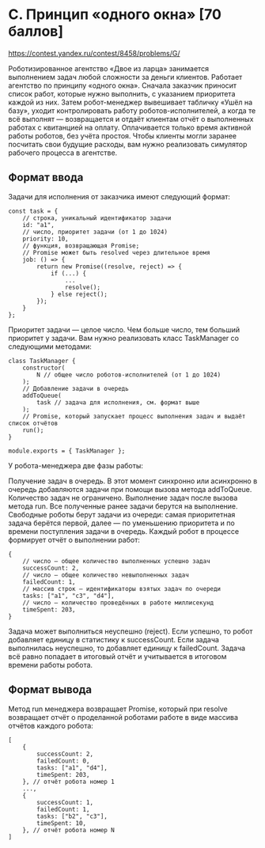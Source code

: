 # C. Принцип «одного окна» [70 баллов]

https://contest.yandex.ru/contest/8458/problems/G/

Роботизированное агентство «Двое из ларца» занимается выполнением задач любой сложности за деньги клиентов. Работает агентство по принципу «одного окна». Сначала заказчик приносит список работ, которые нужно выполнить, с указанием приоритета каждой из них. Затем робот-менеджер вывешивает табличку «Ушёл на базу», уходит контролировать работу роботов-исполнителей, а когда те всё выполнят — возвращается и отдаёт клиентам отчёт о выполненных работах с квитанцией на оплату. Оплачивается только время активной работы роботов, без учёта простоя.
Чтобы клиенты могли заранее посчитать свои будущие расходы, вам нужно реализовать симулятор рабочего процесса в агентстве.

## Формат ввода

Задачи для исполнения от заказчика имеют следующий формат:

```
const task = {
    // строка, уникальный идентификатор задачи
    id: "a1",
    // число, приоритет задачи (от 1 до 1024)
    priority: 10,
    // функция, возвращающая Promise;
    // Promise может быть resolved через длительное время
    job: () => {
        return new Promise((resolve, reject) => {
            if (...) {
                ...
                resolve();
            } else reject();
        });
    }
};
```

Приоритет задачи — целое число. Чем больше число, тем больший приоритет у задачи.
Вам нужно реализовать класс TaskManager со следующими методами:

```
class TaskManager {
    constructor(
        N // общее число роботов-исполнителей (от 1 до 1024)
    );
    // Добавление задачи в очередь
    addToQueue(
        task // задача для исполнения, см. формат выше
    );
    // Promise, который запускает процесс выполнения задач и выдаёт список отчётов
    run();
}

module.exports = { TaskManager };
```

У робота-менеджера две фазы работы:

Получение задач в очередь. В этот момент синхронно или асинхронно в очередь добавляются задачи при помощи вызова метода addToQueue. Количество задач не ограничено.
Выполнение задач после вызова метода run. Все полученные ранее задачи берутся на выполнение. Свободные роботы берут задачи из очереди: самая приоритетная задача берётся первой, далее — по уменьшению приоритета и по времени поступления задачи в очередь.
Каждый робот в процессе формирует отчёт о выполнении работ:

```
{
    // число — общее количество выполненных успешно задач
    successCount: 2,
    // число — общее количество невыполненных задач
    failedCount: 1,
    // массив строк — идентификаторы взятых задач по очереди
    tasks: ["a1", "c3", "d4"],
    // число — количество проведённых в работе миллисекунд
    timeSpent: 203,
}
```

Задача может выполниться неуспешно (reject). Если успешно, то робот добавляет единицу в статистику к successCount. Если задача выполнилась неуспешно, то добавляет единицу к failedCount. Задача всё равно попадает в итоговый отчёт и учитывается в итоговом времени работы робота.

## Формат вывода

Метод run менеджера возвращает Promise, который при resolve возвращает отчёт о проделанной роботами работе в виде массива отчётов каждого робота:

```
[
    {
        successCount: 2,
        failedCount: 0,
        tasks: ["a1", "d4"],
        timeSpent: 203,
    }, // отчёт робота номер 1
    ...,
    {
        successCount: 1,
        failedCount: 1,
        tasks: ["b2", "c3"],
        timeSpent: 10,
    }, // отчёт робота номер N
]
```
